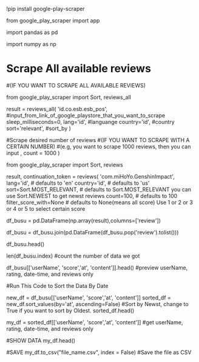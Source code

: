 !pip install google-play-scraper

from google_play_scraper import app

import pandas as pd

import numpy as np

# Scrape All available reviews 
#(IF YOU WANT TO SCRAPE ALL AVAILABLE REVIEWS)

from google_play_scraper import Sort, reviews_all

result = reviews_all(
    'id.co.esb.esb_pos', #input_from_link_of_google_playstore_that_you_want_to_scrape
    sleep_milliseconds=0, 
    lang='id', #languange
    country='id', #country
    sort='relevant', #sort_by
)

#Scrape desired number of reviews
#(IF YOU WANT TO SCRAPE WITH A CERTAIN NUMBER)
#(e.g, you want to scrape 1000 reviews, then you can input , count = 1000 )

from google_play_scraper import Sort, reviews

result, continuation_token = reviews(
    'com.miHoYo.GenshinImpact',
    lang='id', # defaults to 'en'
    country='id', # defaults to 'us'
    sort=Sort.MOST_RELEVANT, # defaults to Sort.MOST_RELEVANT you can use Sort.NEWEST to get newst reviews
    count=100, # defaults to 100
    filter_score_with=None # defaults to None(means all score) Use 1 or 2 or 3 or 4 or 5 to select certain score

df_busu = pd.DataFrame(np.array(result),columns=['review'])

df_busu = df_busu.join(pd.DataFrame(df_busu.pop('review').tolist()))

df_busu.head()

len(df_busu.index) #count the number of data we got

df_busu[['userName', 'score','at', 'content']].head()  #preview userName, rating, date-time, and reviews only

#Run This Code to Sort the Data By Date 

new_df = df_busu[['userName', 'score','at', 'content']]
sorted_df = new_df.sort_values(by='at', ascending=False) #Sort by Newst, change to True if you want to sort by Oldest.
sorted_df.head()

my_df = sorted_df[['userName', 'score','at', 'content']] #get userName, rating, date-time, and reviews only

#SHOW DATA
my_df.head()

#SAVE
my_df.to_csv("file_name.csv", index = False)  #Save the file as CSV 
